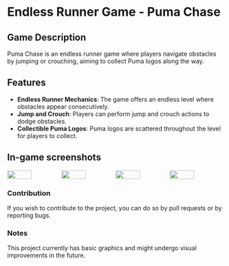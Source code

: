# Endless Runner Game - Puma Chase

## Game Description

Puma Chase is an endless runner game where players navigate obstacles by jumping or crouching, aiming to collect Puma logos along the way.

## Features

- **Endless Runner Mechanics**: The game offers an endless level where obstacles appear consecutively.
- **Jump and Crouch**: Players can perform jump and crouch actions to dodge obstacles.
- **Collectible Puma Logos**: Puma logos are scattered throughout the level for players to collect.

## In-game screenshots

<div style="display:flex;">
<img src="https://github.com/okanyavuz/Puma/assets/74764950/6bc335d6-7a49-4d0c-951c-197284b48c54" width=45%>
<img src="https://github.com/okanyavuz/Puma/assets/74764950/6f2b2efe-1747-401a-b860-0f1e2075b898" width=45%>
<img src="https://github.com/okanyavuz/Puma/assets/74764950/35e7c9b1-0a6e-40c4-acc6-b7e50596b6db" width=45%>
<img src="https://github.com/okanyavuz/Puma/assets/74764950/14a2aa49-967f-462c-86fa-7c66559b693a" width=45%>
</div>

### Contribution
If you wish to contribute to the project, you can do so by pull requests or by reporting bugs.

### Notes
This project currently has basic graphics and might undergo visual improvements in the future.
